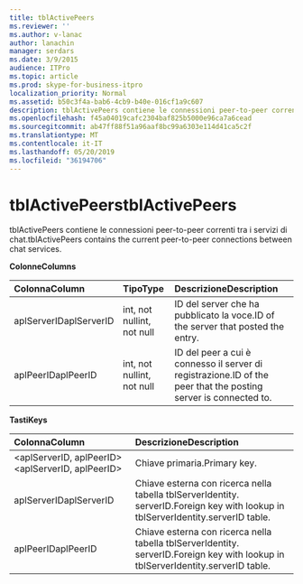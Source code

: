 ```yaml
---
title: tblActivePeers
ms.reviewer: ''
ms.author: v-lanac
author: lanachin
manager: serdars
ms.date: 3/9/2015
audience: ITPro
ms.topic: article
ms.prod: skype-for-business-itpro
localization_priority: Normal
ms.assetid: b50c3f4a-bab6-4cb9-b40e-016cf1a9c607
description: tblActivePeers contiene le connessioni peer-to-peer correnti tra i servizi di chat.
ms.openlocfilehash: f45a04019cafc2304baf825b5000e96ca7a6cead
ms.sourcegitcommit: ab47ff88f51a96aaf8bc99a6303e114d41ca5c2f
ms.translationtype: MT
ms.contentlocale: it-IT
ms.lasthandoff: 05/20/2019
ms.locfileid: "36194706"
---
```

# <a name="tblactivepeers"></a><span data-ttu-id="a7596-103">tblActivePeers</span><span class="sxs-lookup"><span data-stu-id="a7596-103">tblActivePeers</span></span>
 
<span data-ttu-id="a7596-104">tblActivePeers contiene le connessioni peer-to-peer correnti tra i servizi di chat.</span><span class="sxs-lookup"><span data-stu-id="a7596-104">tblActivePeers contains the current peer-to-peer connections between chat services.</span></span>
  
<span data-ttu-id="a7596-105">**Colonne**</span><span class="sxs-lookup"><span data-stu-id="a7596-105">**Columns**</span></span>

|<span data-ttu-id="a7596-106">**Colonna**</span><span class="sxs-lookup"><span data-stu-id="a7596-106">**Column**</span></span>|<span data-ttu-id="a7596-107">**Tipo**</span><span class="sxs-lookup"><span data-stu-id="a7596-107">**Type**</span></span>|<span data-ttu-id="a7596-108">**Descrizione**</span><span class="sxs-lookup"><span data-stu-id="a7596-108">**Description**</span></span>|
|:-----|:-----|:-----|
|<span data-ttu-id="a7596-109">aplServerID</span><span class="sxs-lookup"><span data-stu-id="a7596-109">aplServerID</span></span>  <br/> |<span data-ttu-id="a7596-110">int, not null</span><span class="sxs-lookup"><span data-stu-id="a7596-110">int, not null</span></span>  <br/> |<span data-ttu-id="a7596-111">ID del server che ha pubblicato la voce.</span><span class="sxs-lookup"><span data-stu-id="a7596-111">ID of the server that posted the entry.</span></span>  <br/> |
|<span data-ttu-id="a7596-112">aplPeerID</span><span class="sxs-lookup"><span data-stu-id="a7596-112">aplPeerID</span></span>  <br/> |<span data-ttu-id="a7596-113">int, not null</span><span class="sxs-lookup"><span data-stu-id="a7596-113">int, not null</span></span>  <br/> |<span data-ttu-id="a7596-114">ID del peer a cui è connesso il server di registrazione.</span><span class="sxs-lookup"><span data-stu-id="a7596-114">ID of the peer that the posting server is connected to.</span></span>  <br/> |
   
<span data-ttu-id="a7596-115">**Tasti**</span><span class="sxs-lookup"><span data-stu-id="a7596-115">**Keys**</span></span>

|<span data-ttu-id="a7596-116">**Colonna**</span><span class="sxs-lookup"><span data-stu-id="a7596-116">**Column**</span></span>|<span data-ttu-id="a7596-117">**Descrizione**</span><span class="sxs-lookup"><span data-stu-id="a7596-117">**Description**</span></span>|
|:-----|:-----|
|<span data-ttu-id="a7596-118">\<aplServerID, aplPeerID\></span><span class="sxs-lookup"><span data-stu-id="a7596-118">\<aplServerID, aplPeerID\></span></span>  <br/> |<span data-ttu-id="a7596-119">Chiave primaria.</span><span class="sxs-lookup"><span data-stu-id="a7596-119">Primary key.</span></span>  <br/> |
|<span data-ttu-id="a7596-120">aplServerID</span><span class="sxs-lookup"><span data-stu-id="a7596-120">aplServerID</span></span>  <br/> |<span data-ttu-id="a7596-121">Chiave esterna con ricerca nella tabella tblServerIdentity. serverID.</span><span class="sxs-lookup"><span data-stu-id="a7596-121">Foreign key with lookup in tblServerIdentity.serverID table.</span></span>  <br/> |
|<span data-ttu-id="a7596-122">aplPeerID</span><span class="sxs-lookup"><span data-stu-id="a7596-122">aplPeerID</span></span>  <br/> |<span data-ttu-id="a7596-123">Chiave esterna con ricerca nella tabella tblServerIdentity. serverID.</span><span class="sxs-lookup"><span data-stu-id="a7596-123">Foreign key with lookup in tblServerIdentity.serverID table.</span></span>  <br/> |
   


